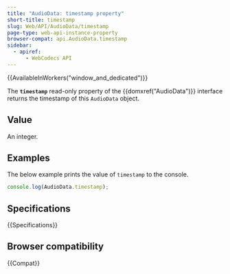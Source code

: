 ```yaml
---
title: "AudioData: timestamp property"
short-title: timestamp
slug: Web/API/AudioData/timestamp
page-type: web-api-instance-property
browser-compat: api.AudioData.timestamp
sidebar:
  - apiref:
      - WebCodecs API
---
```


{{AvailableInWorkers("window_and_dedicated")}}

The **`timestamp`** read-only property of the {{domxref("AudioData")}} interface returns the timestamp of this `AudioData` object.

## Value

An integer.

## Examples

The below example prints the value of `timestamp` to the console.

```js
console.log(AudioData.timestamp);
```

## Specifications

{{Specifications}}

## Browser compatibility

{{Compat}}

